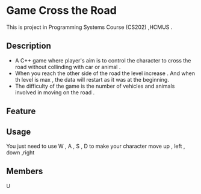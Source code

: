 # Game Cross the Road 
This is project in Programming Systems Course (CS202) ,HCMUS .

## Description
- A C++ game where player's aim is to control the character to cross the road without collinding with car or animal .
- When you reach the other side of the road the level increase . And when th level is max , the data will restart as it was at the beginning.
- The difficulty of the game is the number of vehicles and animals involved in moving on the road .
 
## Feature

## Usage
You just need to use W , A , S , D to make your character move up , left , down ,right
## Members
U
